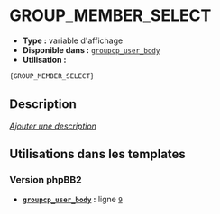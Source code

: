 # GROUP_MEMBER_SELECT
* __Type :__ variable d'affichage
* __Disponible dans :__ [`groupcp_user_body`](../tpl/var/groupcp_user_body.md)
* __Utilisation :__

```html
{GROUP_MEMBER_SELECT}
```

## Description
[*Ajouter une description*](https://fa-tvars.appspot.com/var/GROUP_MEMBER_SELECT)

## Utilisations dans les templates

### Version phpBB2
* __[`groupcp_user_body`](../tpl/var/groupcp_user_body.md#readme) :__ ligne [`9`](../tpl/src/subsilver/groupcp_user_body.tpl#L9)